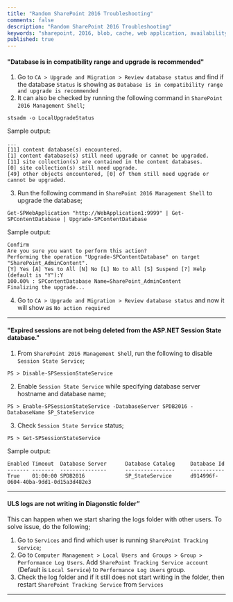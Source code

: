 ```yaml
---
title: "Random SharePoint 2016 Troubleshooting"
comments: false
description: "Random SharePoint 2016 Troubleshooting"
keywords: "sharepoint, 2016, blob, cache, web application, availability, monitor, start, stop, distributed cache, os, version, architecture, hostname, domain, cname, processors, ram, disks, ip address, licensing status, uac, firewall, snmp, rdp scan, administrators, users, disk, spacec, smtp"
published: true
---
```

#### "Database is in compatibility range and upgrade is recommended"
1. Go to `CA > Upgrade and Migration > Review database status` and find if the database `Status` is showing as `Database is in compatibility range and upgrade is recommended`
2. It can also be checked by running the following command in `SharePoint 2016 Management Shell`;
```
stsadm -o LocalUpgradeStatus
```
Sample output:
```
...
[11] content database(s) encountered.
[1] content database(s) still need upgrade or cannot be upgraded.
[11] site collection(s) are contained in the content databases.
[0] site collection(s) still need upgrade.
[49] other objects encountered, [0] of them still need upgrade or cannot be upgraded.
```
3. Run the following command in `SharePoint 2016 Management Shell` to upgrade the database;
```
Get-SPWebApplication "http://WebApplication1:9999" | Get-SPContentDatabase | Upgrade-SPContentDatabase
```
Sample output:
```
Confirm
Are you sure you want to perform this action?
Performing the operation "Upgrade-SPContentDatabase" on target
"SharePoint_AdminContent".
[Y] Yes [A] Yes to All [N] No [L] No to All [S] Suspend [?] Help (default is "Y"):Y
100.00% : SPContentDatabase Name=SharePoint_AdminContent
Finalizing the upgrade...
```
4. Go to `CA > Upgrade and Migration > Review database status` and now it will show as `No action required`

---

#### "Expired sessions are not being deleted from the ASP.NET Session State database."
1. From `SharePoint 2016 Management Shel`l, run the following to disable `Session State Service`;
```
PS > Disable-SPSessionStateService
```
2. Enable `Session State Service` while specifying database server hostname and database name;
```
PS > Enable-SPSessionStateService -DatabaseServer SPDB2016 -DatabaseName SP_StateService
```
3. Check `Session State Service` status;
```
PS > Get-SPSessionStateService
```
Sample output:
```
Enabled Timeout  Database Server      Database Catalog     Database Id
------- -------  ---------------      ----------------     -----------
True    01:00:00 SPDB2016             SP_StateService      d914996f-0604-40ba-9dd1-0d15a3d482e3
```

---

#### ULS logs are not writing in Diagonstic folder”
This can happen when we start sharing the logs folder with other users. To solve issue, do the following;
1. Go to `Services` and find which user is running `SharePoint Tracking Service`;
2. Go to `Computer Management > Local Users and Groups > Group > Performance Log Users`. Add `SharePoint Tracking Service account` (Default is `Local Service`) to `Performance Log Users` group.
3. Check the log folder and if it still does not start writing in the folder, then restart `SharePoint Tracking Service` from `Services`

---

